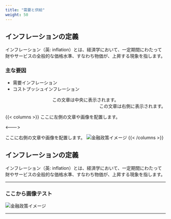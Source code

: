 ```yaml
---
title: "需要と供給"
weight: 50
---
```


## インフレーションの定義

インフレーション（英: inflation）とは、経済学において、一定期間にわたって財やサービスの全般的な価格水準、すなわち物価が、上昇する現象を指します。

### 主な要因

* <span class="text-highlight-red">需要インフレーション</span>
* コストプッシュインフレーション

<div style="text-align: center;">
この文章は中央に表示されます。
</div>

<div style="text-align: right;">
この文章は右側に表示されます。
</div>

{{< columns >}}
ここに左側の文章や画像を配置します。

<--->

ここに右側の文章や画像を配置します。
<img src="/images/finance.png" alt="金融政策イメージ">
{{< /columns >}}

## インフレーションの定義

インフレーション（英: inflation）とは、経済学において、一定期間にわたって財やサービスの全般的な価格水準、すなわち物価が、上昇する現象を指します。

---

### ここから画像テスト

![金融政策イメージ](/images/finance.png)

---